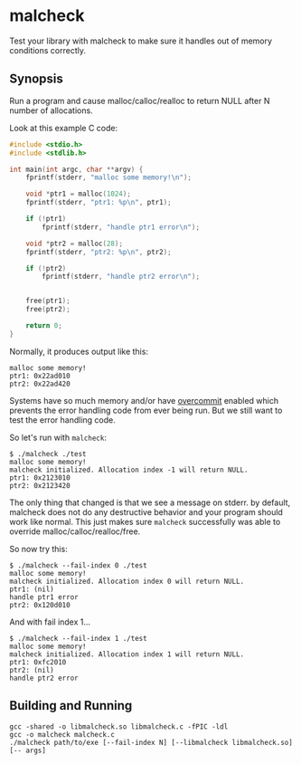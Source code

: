 # malcheck

Test your library with malcheck to make sure it handles out of memory
conditions correctly.

## Synopsis

Run a program and cause malloc/calloc/realloc to return NULL after N number of
allocations.

Look at this example C code:

```c
#include <stdio.h>
#include <stdlib.h>

int main(int argc, char **argv) {
    fprintf(stderr, "malloc some memory!\n");

    void *ptr1 = malloc(1024);
    fprintf(stderr, "ptr1: %p\n", ptr1);

    if (!ptr1)
        fprintf(stderr, "handle ptr1 error\n");

    void *ptr2 = malloc(28);
    fprintf(stderr, "ptr2: %p\n", ptr2);

    if (!ptr2)
        fprintf(stderr, "handle ptr2 error\n");


    free(ptr1);
    free(ptr2);

    return 0;
}
```

Normally, it produces output like this:

```
malloc some memory!
ptr1: 0x22ad010
ptr2: 0x22ad420
```

Systems have so much memory and/or have
[overcommit](https://en.wikipedia.org/wiki/Memory_overcommitment) enabled which
prevents the error handling code from ever being run. But we still want to test
the error handling code.

So let's run with `malcheck`:

```
$ ./malcheck ./test
malloc some memory!
malcheck initialized. Allocation index -1 will return NULL.
ptr1: 0x2123010
ptr2: 0x2123420
```

The only thing that changed is that we see a message on stderr. by default,
malcheck does not do any destructive behavior and your program should work
like normal. This just makes sure `malcheck` successfully was able to override
malloc/calloc/realloc/free.

So now try this:

```
$ ./malcheck --fail-index 0 ./test
malloc some memory!
malcheck initialized. Allocation index 0 will return NULL.
ptr1: (nil)
handle ptr1 error
ptr2: 0x120d010
```

And with fail index 1...

```
$ ./malcheck --fail-index 1 ./test
malloc some memory!
malcheck initialized. Allocation index 1 will return NULL.
ptr1: 0xfc2010
ptr2: (nil)
handle ptr2 error
```

## Building and Running

```
gcc -shared -o libmalcheck.so libmalcheck.c -fPIC -ldl
gcc -o malcheck malcheck.c
./malcheck path/to/exe [--fail-index N] [--libmalcheck libmalcheck.so] [-- args]
```
